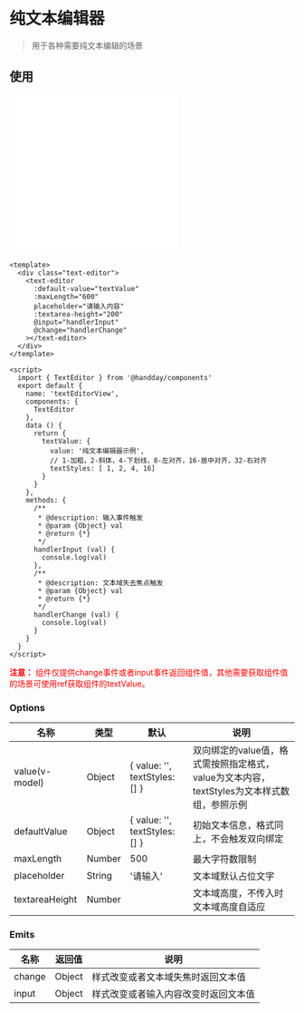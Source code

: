 <!--
 * @Description: 文本编辑组件
 * @Author: HenryLee
 * @Date: 2021-06-25 17:23:05
 * @LastEditTime: 2021-06-28 13:52:28
 * @LastEditors: HenryLee
-->
# 纯文本编辑器
> 用于各种需要纯文本编辑的场景

## 使用
<iframe src="/textEditorView" frameborder="0" height="280px">map</iframe>

```vue
<template>
  <div class="text-editor">
    <text-editor
      :default-value="textValue"
      :maxLength="600"
      placeholder="请输入内容"
      :textarea-height="200"
      @input="handlerInput"
      @change="handlerChange"
    ></text-editor>
  </div>
</template>

<script>
  import { TextEditor } from '@handday/components'
  export default {
    name: 'textEditorView',
    components: {
      TextEditor
    },
    data () {
      return {
        textValue: {
          value: '纯文本编辑器示例',
          // 1-加粗，2-斜体，4-下划线，8-左对齐，16-居中对齐，32-右对齐
          textStyles: [ 1, 2, 4, 16]
        }
      }
    },
    methods: {
      /**
       * @description: 输入事件触发
       * @param {Object} val
       * @return {*}
       */
      handlerInput (val) {
        console.log(val)
      },
      /**
       * @description: 文本域失去焦点触发
       * @param {Object} val
       * @return {*}
       */
      handlerChange (val) {
        console.log(val)
      }
    }
  }
</script>
```
<font color="red"><b>注意：</b> 组件仅提供change事件或者input事件返回组件值，其他需要获取组件值的场景可使用ref获取组件的textValue。</font>

### Options

| 名称 | 类型 | 默认 | 说明 |
| --- | --- | --- | --- |
| value(v-model) | Object | { value: '', textStyles: [] } | 双向绑定的value值，格式需按照指定格式，value为文本内容，textStyles为文本样式数组，参照示例 |
| defaultValue | Object | { value: '', textStyles: [] } | 初始文本信息，格式同上，不会触发双向绑定 |
| maxLength | Number | 500 | 最大字符数限制 |
| placeholder | String | '请输入' | 文本域默认占位文字 |
| textareaHeight | Number |  | 文本域高度，不传入时文本域高度自适应 |

### Emits
| 名称 | 返回值 | 说明 |
| --- | --- | --- |
| change | Object | 样式改变或者文本域失焦时返回文本值 |
| input | Object | 样式改变或者输入内容改变时返回文本值 |


